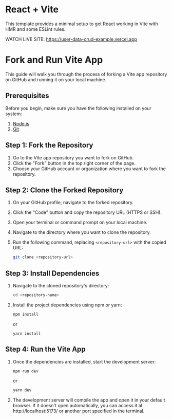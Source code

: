 # React + Vite

This template provides a minimal setup to get React working in Vite with HMR and some ESLint rules.

WATCH LIVE SITE: https://user-data-crud-example.vercel.app

# Fork and Run Vite App

This guide will walk you through the process of forking a Vite app repository on GitHub and running it on your local machine.

## Prerequisites

Before you begin, make sure you have the following installed on your system:

1. [Node.js](https://nodejs.org/en/)
2. [Git](https://git-scm.com/)

## Step 1: Fork the Repository

1. Go to the Vite app repository you want to fork on GitHub.
2. Click the "Fork" button in the top right corner of the page.
3. Choose your GitHub account or organization where you want to fork the repository.

## Step 2: Clone the Forked Repository

1. On your GitHub profile, navigate to the forked repository.
2. Click the "Code" button and copy the repository URL (HTTPS or SSH).
3. Open your terminal or command prompt on your local machine.
4. Navigate to the directory where you want to clone the repository.
5. Run the following command, replacing `<repository-url>` with the copied URL:

   ```bash
   git clone <repository-url>

## Step 3: Install Dependencies

1. Navigate to the cloned repository's directory:

   ```bash
   cd <repository-name>
2. Install the project dependencies using npm or yarn:
   ```bash
   npm install
   ```
   or
   ```
   yarn install
   ```

## Step 4: Run the Vite App
1. Once the dependencies are installed, start the development server:
   ```bash
   npm run dev
   ```
   or
   ```bash
   yarn dev
   ```
2. The development server will compile the app and open it in your default browser. If it doesn't open automatically, you can access it at http://localhost:5173/ or another port specified in the terminal.
